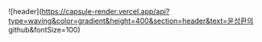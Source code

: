 ![header](https://capsule-render.vercel.app/api?type=waving&color=gradient&height=400&section=header&text=윤성환의 github&fontSize=100)
